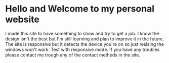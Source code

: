 # Hello and Welcome to my personal website

I made this site to have something to show and try to get a job. I know the design isn't the best but I'm still learning and plan to improve it in the future.
The site is responsive but it detects the device you're on so just resizing the windows won't work. Test with responsive mode.
If you have any troubles please contact me trough any of the contact methods in the site.

